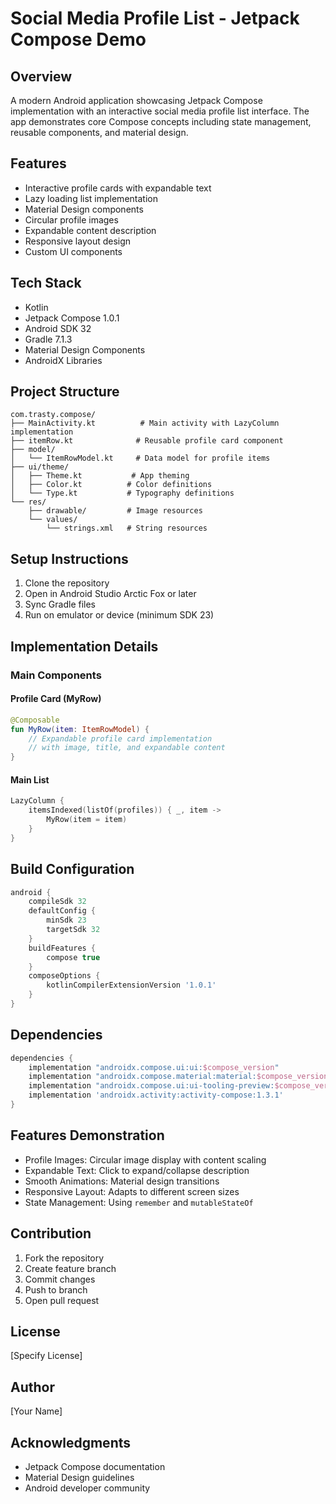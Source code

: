 # Social Media Profile List - Jetpack Compose Demo

## Overview

A modern Android application showcasing Jetpack Compose implementation with an interactive social media profile list interface. The app demonstrates core Compose concepts including state management, reusable components, and material design.

## Features

- Interactive profile cards with expandable text
- Lazy loading list implementation
- Material Design components
- Circular profile images
- Expandable content description
- Responsive layout design
- Custom UI components

## Tech Stack

- Kotlin
- Jetpack Compose 1.0.1
- Android SDK 32
- Gradle 7.1.3
- Material Design Components
- AndroidX Libraries

## Project Structure

```
com.trasty.compose/
├── MainActivity.kt          # Main activity with LazyColumn implementation
├── itemRow.kt              # Reusable profile card component
├── model/
│   └── ItemRowModel.kt     # Data model for profile items
├── ui/theme/
│   ├── Theme.kt           # App theming
│   ├── Color.kt          # Color definitions
│   └── Type.kt           # Typography definitions
└── res/
    ├── drawable/         # Image resources
    └── values/
        └── strings.xml   # String resources
```

## Setup Instructions

1. Clone the repository
2. Open in Android Studio Arctic Fox or later
3. Sync Gradle files
4. Run on emulator or device (minimum SDK 23)

## Implementation Details

### Main Components

#### Profile Card (MyRow)

```kotlin
@Composable
fun MyRow(item: ItemRowModel) {
    // Expandable profile card implementation
    // with image, title, and expandable content
}
```

#### Main List

```kotlin
LazyColumn {
    itemsIndexed(listOf(profiles)) { _, item ->
        MyRow(item = item)
    }
}
```

## Build Configuration

```gradle
android {
    compileSdk 32
    defaultConfig {
        minSdk 23
        targetSdk 32
    }
    buildFeatures {
        compose true
    }
    composeOptions {
        kotlinCompilerExtensionVersion '1.0.1'
    }
}
```

## Dependencies

```gradle
dependencies {
    implementation "androidx.compose.ui:ui:$compose_version"
    implementation "androidx.compose.material:material:$compose_version"
    implementation "androidx.compose.ui:ui-tooling-preview:$compose_version"
    implementation 'androidx.activity:activity-compose:1.3.1'
}
```

## Features Demonstration

- Profile Images: Circular image display with content scaling
- Expandable Text: Click to expand/collapse description
- Smooth Animations: Material design transitions
- Responsive Layout: Adapts to different screen sizes
- State Management: Using `remember` and `mutableStateOf`

## Contribution

1. Fork the repository
2. Create feature branch
3. Commit changes
4. Push to branch
5. Open pull request

## License

[Specify License]

## Author

[Your Name]

## Acknowledgments

- Jetpack Compose documentation
- Material Design guidelines
- Android developer community
